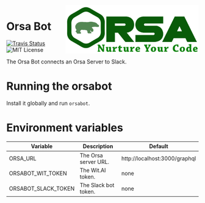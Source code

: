 <img src="https://raw.githubusercontent.com/orsa-actual/orsa/master/assets/logo.png" align="right" width="350" />

# Orsa Bot

<a href="https://travis-ci.org/orsa-actual/orsabot"><img alt="Travis Status" src="https://img.shields.io/travis/orsa-actual/orsabot/master.svg?label=travis"></a>
<img alt="MIT License" src="https://img.shields.io/packagist/l/doctrine/orm.svg">

The Orsa Bot connects an Orsa Server to Slack.

# Running the orsabot

Install it globally and run `orsabot`.

# Environment variables

| Variable | Description | Default |
|------|-----|------|
| ORSA_URL | The Orsa server URL. | http://localhost:3000/graphql |
| ORSABOT_WIT_TOKEN | The Wit.AI token. | none |
| ORSABOT_SLACK_TOKEN | The Slack bot token. | none |


